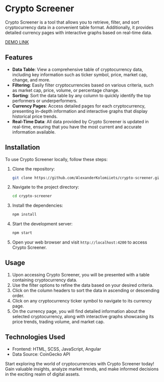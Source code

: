 # Crypto Screener

Crypto Screener is a tool that allows you to retrieve, filter, and sort cryptocurrency data in a convenient table format. Additionally, it provides detailed currency pages with interactive graphs based on real-time data.

[DEMO LINK](https://AlexanderKolomiiets.github.io/crypto-screener/)

## Features

- **Data Table**: View a comprehensive table of cryptocurrency data, including key information such as ticker symbol, price, market cap, change, and more.
- **Filtering**: Easily filter cryptocurrencies based on various criteria, such as market cap, price, volume, or percentage change.
- **Sorting**: Sort the data table by any column to quickly identify the top performers or underperformers.
- **Currency Pages**: Access detailed pages for each cryptocurrency, presenting in-depth information and interactive graphs that display historical price trends.
- **Real-Time Data**: All data provided by Crypto Screener is updated in real-time, ensuring that you have the most current and accurate information available.

## Installation

To use Crypto Screener locally, follow these steps:

1. Clone the repository:

   ```bash
   git clone https://github.com/AlexanderKolomiiets/crypto-screener.git
   ```

2. Navigate to the project directory:

   ```bash
   cd crypto-screener
   ```

3. Install the dependencies:

   ```bash
   npm install
   ```

4. Start the development server:

   ```bash
   npm start
   ```

5. Open your web browser and visit `http://localhost:4200` to access Crypto Screener.

## Usage

1. Upon accessing Crypto Screener, you will be presented with a table containing cryptocurrency data.
2. Use the filter options to refine the data based on your desired criteria.
3. Click on the column headers to sort the data in ascending or descending order.
4. Click on any cryptocurrency ticker symbol to navigate to its currency page.
5. On the currency page, you will find detailed information about the selected cryptocurrency, along with interactive graphs showcasing its price trends, trading volume, and market cap.

## Technologies Used

- Frontend: HTML, SCSS, JavaScript, Angular
- Data Source: CoinGecko API


Start exploring the world of cryptocurrencies with Crypto Screener today! Gain valuable insights, analyze market trends, and make informed decisions in the exciting realm of digital assets.

